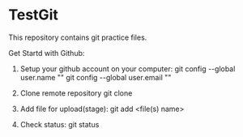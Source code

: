# TestGit
This repository contains git practice files.

Get Startd with Github:

1. Setup your github account on your computer:
	git config --global user.name "<Your account username>"
	git config --global user.email "<Your account email>"

2. Clone remote repository
	git clone <url copied from github>

3. Add file for upload(stage):
	git add <file(s) name>

4. Check status:
	git status

